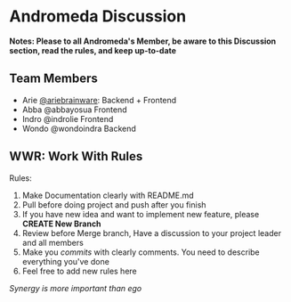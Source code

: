 # Andromeda Discussion

**Notes: Please to all Andromeda's Member, be aware to this Discussion section, read the rules, and keep up-to-date**

## Team Members

- Arie [@ariebrainware](https://github.com/ariebrainware): Backend + Frontend
- Abba @abbayosua Frontend
- Indro @indrolie Frontend
- Wondo @wondoindra Backend

## WWR: Work With Rules

Rules:

1. Make Documentation clearly with README.md
2. Pull before doing project and push after you finish
3. If you have new idea and want to implement new feature, please __CREATE New Branch__ 
4. Review before Merge branch, Have a discussion to your project leader and all members
5. Make you *commits* with clearly comments. You need to describe everything you've done
7. Feel free to add new rules here

*Synergy is more important than ego*
